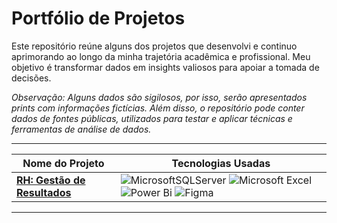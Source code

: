 # Portfólio de Projetos

Este repositório reúne alguns dos projetos que desenvolvi e continuo aprimorando ao longo da minha trajetória acadêmica e profissional. Meu objetivo é transformar dados em insights valiosos para apoiar a tomada de decisões.

*Observação: Alguns dados são sigilosos, por isso, serão apresentados prints com informações fictícias. Além disso, o repositório pode conter dados de fontes públicas, utilizados para testar e aplicar técnicas e ferramentas de análise de dados.*

------------

|    Nome do Projeto  |  Tecnologias Usadas  | 
| ------------    |   ------------  |
| [**RH: Gestão de Resultados**](RH_Gestao_Resultados.md) |  ![MicrosoftSQLServer](https://img.shields.io/badge/Microsoft%20SQL%20Server-CC2927?style=for-the-badge&logo=microsoft%20sql%20server&logoColor=white) ![Microsoft Excel](https://img.shields.io/badge/Microsoft_Excel-217346?style=for-the-badge&logo=microsoft-excel&logoColor=white) ![Power Bi](https://img.shields.io/badge/power_bi-F2C811?style=for-the-badge&logo=powerbi&logoColor=black) ![Figma](https://img.shields.io/badge/figma-%23F24E1E.svg?style=for-the-badge&logo=figma&logoColor=white)  |


------------

